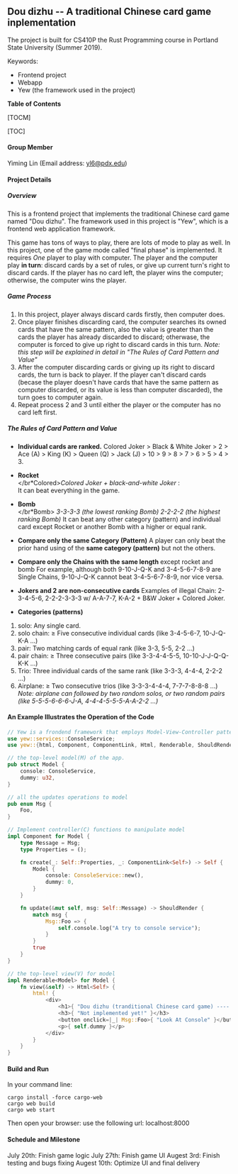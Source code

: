 
## Dou dizhu -- A traditional Chinese card game inplementation

The project is built for CS410P the Rust Programming course in Portland State University (Summer 2019). 

Keywords:
- Frontend project
- Webapp
- Yew (the framework used in the project)

**Table of Contents**

[TOCM]

[TOC]

#### Group Member
Yiming Lin (Email address: yl6@pdx.edu)

#### Project Details

##### Overview

This is a frontend project that implements the traditional Chinese card game named "Dou dizhu". The framework used in this project is "Yew", which is a frontend web application framework. 

This game has tons of ways to play, there are lots of mode to play as well. In this project, one of the game mode called "final phase" is implemented.  It requires *One* player to play with computer. The player and the computer play **in turn**: discard cards by a set of rules, or give up current turn's right to discard cards. If the player has no card left, the player wins the computer; otherwise, the computer wins the player. 


##### Game Process

1. In this project, player always discard cards firstly, then computer does. 
2. Once player finishes discarding card, the computer searches its owned cards that have the same pattern, also the value is greater than the cards the player has already discarded to discard; otherwase, the computer is forced to give up right to discard cards in this turn. 
*Note: this step will be explained in detail in "The Rules of Card Pattern and Value"*
3. After the computer discarding cards or giving up its right to discard cards, the turn is back to player. If the player can't discard cards (becase the player doesn't have cards that have the same pattern as computer discarded, or its value is less than computer discarded), the turn goes to computer again. 
4. Repeat process 2 and 3 until either the player or the computer has no card left first. 

##### The Rules of Card Pattern and Value
- **Individual cards are ranked.** Colored Joker > Black & White Joker > 2 > Ace (A) > King (K) > Queen (Q) > Jack (J) > 10 > 9 > 8 > 7 > 6 > 5 > 4 > 3.

- **Rocket** <br></br*Colored>*Colored Joker + black-and-white Joker* : <br></brIt>It can beat everything in the game. 

- **Bomb** <br></br*Bomb> *3-3-3-3 (the lowest ranking Bomb)
2-2-2-2 (the highest ranking Bomb)*
It can beat any other category (pattern) and individual card except Rocket or another Bomb with a higher or equal rank. 

- **Compare only the same Category (Pattern)** 
A player can only beat the prior hand using of the **same category (pattern)** but not the others.

- **Compare only the Chains with the same length** except rocket and bomb
For example, although both 9-10-J-Q-K and 3-4-5-6-7-8-9 are Single Chains, 9-10-J-Q-K cannot beat 3-4-5-6-7-8-9, nor vice versa.

- **Jokers and 2 are non-consecutive cards**
Examples of illegal Chain: 2-3-4-5-6, 2-2-2-3-3-3 w/ A-A-7-7, K-A-2 + B&W Joker + Colored Joker.

- **Categories (patterns)** 
1. solo: Any single card.
2. solo chain: ≥ Five consecutive individual cards (like 3-4-5-6-7, 10-J-Q-K-A ...)
3. pair: Two matching cards of equal rank (like 3-3, 5-5, 2-2 ...)
4. pair chain: ≥ Three consecutive pairs (like 3-3-4-4-5-5, 10-10-J-J-Q-Q-K-K ...)
5. Trio: Three individual cards of the same rank (like 3-3-3, 4-4-4, 2-2-2 ...)
6. Airplane: ≥ Two consecutive trios (like 3-3-3-4-4-4, 7-7-7-8-8-8 ...)
 *Note: airplane can followed by two random solos, or two random pairs (like 5-5-5-6-6-6-J-A, 4-4-4-5-5-5-A-A-2-2 ...)*


#### An Example Illustrates the Operation of the Code

```rust
// Yew is a frondend framework that employs Model-View-Controller pattern (MVC).
use yew::services::ConsoleService;
use yew::{html, Component, ComponentLink, Html, Renderable, ShouldRender};

// the top-level model(M) of the app.
pub struct Model {
    console: ConsoleService,
    dummy: u32,
}

// all the updates operations to model 
pub enum Msg {
    Foo,
}

// Implement controller(C) functions to manipulate model
impl Component for Model {
    type Message = Msg;
    type Properties = ();

    fn create(_: Self::Properties, _: ComponentLink<Self>) -> Self {
        Model {
            console: ConsoleService::new(),
            dummy: 0,
        }
    }

    fn update(&mut self, msg: Self::Message) -> ShouldRender {
        match msg {
            Msg::Foo => {
                self.console.log("A try to console service");
            }
        }
        true
    }
}

// the top-level view(V) for model
impl Renderable<Model> for Model {
    fn view(&self) -> Html<Self> {
        html! {
            <div>
                <h1>{ "Dou dizhu (tranditional Chinese card game) ---- A frontend project in Rust!" }</h1>
                <h3>{ "Not implemented yet!" }</h3>
                <button onclick=|_| Msg::Foo>{ "Look At Console" }</button>
                <p>{ self.dummy }</p>
            </div>
        }
    }
}
```

#### Build and Run

In your command line:
```commandline
cargo install -force cargo-web
cargo web build
cargo web start
```

Then open your browser: use the following url:
localhost:8000

#### Schedule and Milestone
July 20th: Finish game logic
July 27th: Finish game UI
Augest 3rd: Finish testing and bugs fixing
Augest 10th: Optimize UI and final delivery